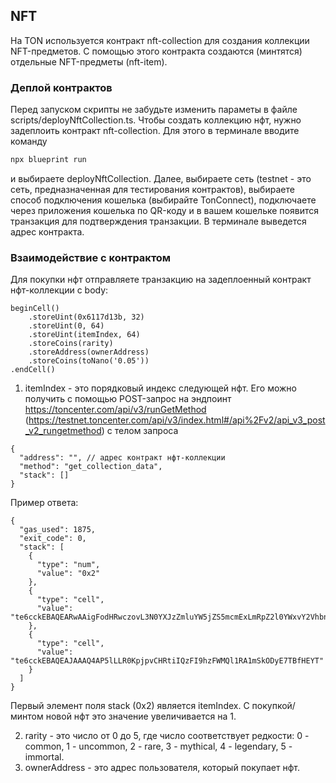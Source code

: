 ## NFT

На TON используется контракт nft-collection для создания коллекции NFT-предметов.
С помощью этого контракта создаются (минтятся) отдельные NFT-предметы (nft-item).

### Деплой контрактов

Перед запуском скрипты не забудьте изменить параметы в файле scripts/deployNftCollection.ts.
Чтобы создать коллекцию нфт, нужно задеплоить контракт nft-collection. Для этого в терминале вводите команду

```bash
npx blueprint run
```

и выбираете deployNftCollection. Далее, выбираете сеть (testnet - это сеть, предназначенная для тестирования контрактов),
выбираете способ подключения кошелька (выбирайте TonConnect), подключаете через приложения кошелька по QR-коду и в вашем кошельке появится транзакция для подтверждения транзакции.
В терминале выведется адрес контракта.

### Взаимодействие с контрактом

Для покупки нфт отправляете транзакцию на задеплоенный контракт нфт-коллекции с body:

```
beginCell()
    .storeUint(0x6117d13b, 32)
    .storeUint(0, 64)
    .storeUint(itemIndex, 64)
    .storeCoins(rarity)
    .storeAddress(ownerAddress)
    .storeCoins(toNano('0.05'))
.endCell()
```

1. itemIndex - это порядковый индекс следующей нфт. Его можно получить с помощью POST-запрос на эндпоинт
   https://toncenter.com/api/v3/runGetMethod (https://testnet.toncenter.com/api/v3/index.html#/api%2Fv2/api_v3_post_v2_rungetmethod)
   с телом запроса

```
{
  "address": "", // адрес контракт нфт-коллекции
  "method": "get_collection_data",
  "stack": []
}
```

Пример ответа:

```
{
  "gas_used": 1875,
  "exit_code": 0,
  "stack": [
    {
      "type": "num",
      "value": "0x2"
    },
    {
      "type": "cell",
      "value": "te6cckEBAQEARwAAigFodHRwczovL3N0YXJzZmluYW5jZS5mcmExLmRpZ2l0YWxvY2VhbnNwYWNlcy5jb20vbmZ0L2NvbGxlY3Rpb24uanNvbjs7C/Y="
    },
    {
      "type": "cell",
      "value": "te6cckEBAQEAJAAAQ4AP5lLLR0KpjpvCHRtiIQzFI9hzFWMQl1RA1mSkODyE7TBfHEYT"
    }
  ]
}
```

Первый элемент поля stack (0x2) является itemIndex. С покупкой/минтом новой нфт это значение увеличивается на 1.

2. rarity - это число от 0 до 5, где число соответствует редкости: 0 - common, 1 - uncommon, 2 - rare, 3 - mythical, 4 - legendary, 5 - immortal.
3. ownerAddress - это адрес пользователя, который покупает нфт.
